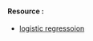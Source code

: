 

#### Resource : 

* <a href = 'https://ml-cheatsheet.readthedocs.io/en/latest/logistic_regression.html'>logistic regressoion </a>
